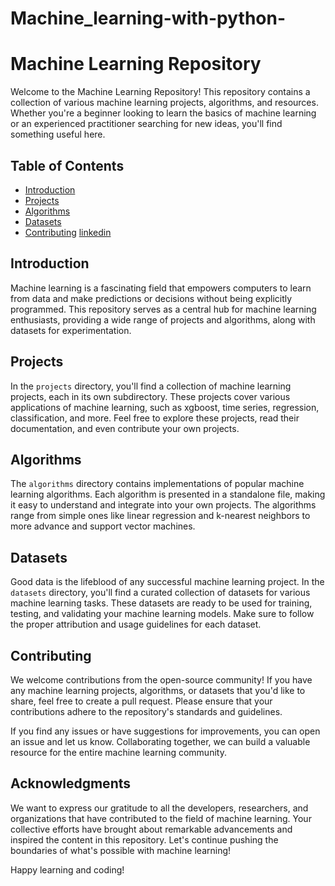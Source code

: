 # Machine_learning-with-python-
# Machine Learning Repository

Welcome to the Machine Learning Repository! This repository contains a collection of various machine learning projects, algorithms, and resources. Whether you're a beginner looking to learn the basics of machine learning or an experienced practitioner searching for new ideas, you'll find something useful here.

## Table of Contents

- [Introduction](#introduction)
- [Projects](#projects)
- [Algorithms](#algorithms)
- [Datasets](#datasets)
- [Contributing](#contributing)
  [linkedin](https://github.com/SaiemWaseem/Machine_learning-with-python-/assets/136003524/d9f610ef-bc64-42db-8cd6-dc689955e345)

## Introduction

Machine learning is a fascinating field that empowers computers to learn from data and make predictions or decisions without being explicitly programmed. This repository serves as a central hub for machine learning enthusiasts, providing a wide range of projects and algorithms, along with datasets for experimentation.

## Projects

In the `projects` directory, you'll find a collection of machine learning projects, each in its own subdirectory. These projects cover various applications of machine learning, such as xgboost, time series, regression, classification, and more. Feel free to explore these projects, read their documentation, and even contribute your own projects.

## Algorithms

The `algorithms` directory contains implementations of popular machine learning algorithms. Each algorithm is presented in a standalone file, making it easy to understand and integrate into your own projects. The algorithms range from simple ones like linear regression and k-nearest neighbors to more advance and support vector machines.

## Datasets

Good data is the lifeblood of any successful machine learning project. In the `datasets` directory, you'll find a curated collection of datasets for various machine learning tasks. These datasets are ready to be used for training, testing, and validating your machine learning models. Make sure to follow the proper attribution and usage guidelines for each dataset.

## Contributing

We welcome contributions from the open-source community! If you have any machine learning projects, algorithms, or datasets that you'd like to share, feel free to create a pull request. Please ensure that your contributions adhere to the repository's standards and guidelines.

If you find any issues or have suggestions for improvements, you can open an issue and let us know. Collaborating together, we can build a valuable resource for the entire machine learning community.

## Acknowledgments

We want to express our gratitude to all the developers, researchers, and organizations that have contributed to the field of machine learning. Your collective efforts have brought about remarkable advancements and inspired the content in this repository. Let's continue pushing the boundaries of what's possible with machine learning!

Happy learning and coding!


